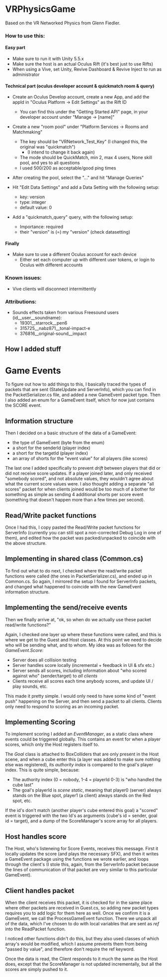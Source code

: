 # VRPhysicsGame
Based on the VR Networked Physics from Glenn Fiedler.

### How to use this:

#### Easy part
* Make sure to run it with Unity 5.5.x
* Make sure the host is an actual Oculus Rift (it's best just to use Rifts)
* When using a Vive, set Unity, Revive Dashboard & Revive Inject to run as administrator

#### Technical part (oculus developer account & quickmatch room & query)
* Create an Oculus Develop account, create a new App, and add the appId in "Oculus Platform -> Edit Settings" as the Rift ID 
  - You can find this under the "Getting Started API" page, in your developer account under "Manage -> [name]"

* Create a new "room pool" under "Platform Services -> Rooms and Matchmaking"
  - The key should be "VRNetwork_Test_Key" (I changed this, the original was "quickmatch")
    - (I intend to change it back again)
  - The mode should be QuickMatch, min 2, max 4 users, None skill pool, and yes to all questions
  - I used 500/200 as acceptable/good ping times
* After creating the pool, select the "..." and hit "Manage Queries"
* Hit "Edit Data Settings" and add a Data Setting with the following setup:
  - key: version
  - type: integer
  - default value: 0
* Add a "quickmatch_query" query, with the following setup:
  - Importance: required
  - their "version" is (=) my "version" (check datasetting)

#### Finally
* Make sure to use a different Oculus account for each device
  - Either set each computer up with different user tokens, or login to Oculus with different accounts

### Known issues:
* Vive clients will disconnect intermittently

### Attributions:
* Sounds effects taken from various Freesound users (id__user__soundname):
  - 19301__starrock__pen6
  - 315725__nabz871__tonal-impact-e
  - 376816__original-sound__impact

## How I added stuff

# Game Events
To figure out how to add things to this, I basically traced the types of packets that are sent (StateUpdate and ServerInfo), which you can find in the PacketSerializer.cs file, and added a new GameEvent packet type. Then I also added an enum for a GameEvent itself, which for now just contains the SCORE event.

## Information structure
Then I decided on a basic structure of the data of a GameEvent:
* the type of GameEvent (byte from the enum)
* a short for the senderId (player index)
* a short for the targetId (player index)
* an array of shorts for the "event value" for all players (like scores)

The last one I added specifically to prevent <i>drift</i> between players that did or did not receive score updates. If a player joined later, and only received "somebody scored", and not absolute values, they wouldn't agree about what the current score values were. I also thought adding a separate "all scores" packet for when clients joined would be too much of a bother for something as simple as sending 4 additional shorts per score event (something that doesn't happen more than a few times per second).

## Read/Write packet functions
Once I had this, I copy pasted the Read/Write packet functions for ServerInfo (currently you can still spot a non-corrected Debug Log in one of them), and edited how the packet was packed/unpacked to coincide with the above structure.

## Implementing in shared class (Common.cs)
To find out what to do next, I checked where the read/write packet functions were called (the ones in PacketSerializer.cs), and ended up in Common.cs. So again, I mirrored the setup I found for ServerInfo packets, and changed what happened to coincide with the new GameEvent information structure.

## Implementing the send/receive events
Then we finally arrive at, "ok, so when do we actually use these packet read/write functions?"

Again, I checked one layer up where these functions were called, and this is where we get to the Guest and Host classes. At this point we need to decide who will be sending what, and to whom. My idea was as follows for the <i>GameEvent.Score</i>:
* Server does all collision testing
* Server handles score locally (incremental + feedback in UI & sfx etc.)
* Server sends all scores, including information about "who scored against who" (sender/target) to <i>all clients</i>
* Clients receive all scores each time anybody scores, and update UI / play sounds, etc.

This made it pretty simple. I would only need to have some kind of "event push" happening on the Server, and then send a packet to all clients. Clients only need to respond to scoring as an incoming packet.

## Implementing Scoring
To implement scoring I added an <i>EventManager</i>, as a static class where events could be triggered globally. This contains an event for when a player scores, which only the Host registers itself to.

The <i>Goal</i> class is attached to BoxColliders that are only present in the Host scene, and when a cube enter this (a layer was added to make sure nothing else was registered), its <i>authority index</i> is compared to the goal's player index. This is quite simple, because:
* The authority index (0 = nobody, 1-4 = playerId 0-3) is "who handled the cube last"
* The goal's playerId is <i>scene static</i>, meaning that player0 (server) always stands on the Blue spot, player1 (a client) always stands on the Red spot, etc.

If the id's don't match (another player's cube entered this goal) a "scored" event is triggered with the two Id's as arguments (cube's id = sender, goal id = target), and a dump of the ScoreManager's score array for all players.

## Host handles score
The Host, who's listeneing for Score Events, receives this message. First it locally updates the score (and plays the necessary SFX), and then it writes a GameEvent package using the functions we wrote earlier, and loops through the client's (I stole this, again, from the ServerInfo packet because the lines of communication of that packet are very similar to this particular GameEvent).

## Client handles packet
When the client receives this packet, it is checked for in the same place where other packets are received in Guest.cs, so adding new packet types requires you to add logic for them here as well. Once we confirm it is a GameEvent, we call the ProcessGameEvent function. There we unpack all of the data, which I've chosen to do with local variables that are sent as <i>ref</i> into the ReadPacket function.

I noticed other functions didn't do this, but they also used classes of which array's would be modified, which I assume prevents them from being "passed by value", and therefore don't require the ref keyword.

Once the data is read, the Client responds to it much the same as the Host does, except that the ScoreManager is not updated incrementally, but all the scores are simply pushed to it.
